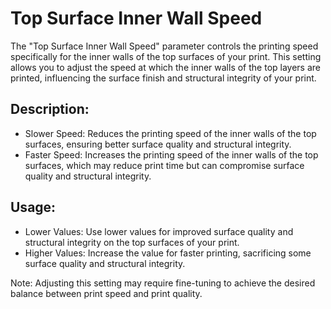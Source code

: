 Top Surface Inner Wall Speed
====

The "Top Surface Inner Wall Speed" parameter controls the printing speed specifically for the inner walls of the top surfaces of your print. This setting allows you to adjust the speed at which the inner walls of the top layers are printed, influencing the surface finish and structural integrity of your print.

Description:
--

- Slower Speed: Reduces the printing speed of the inner walls of the top surfaces, ensuring better surface quality and structural integrity.
- Faster Speed: Increases the printing speed of the inner walls of the top surfaces, which may reduce print time but can compromise surface quality and structural integrity.

Usage:
--

- Lower Values: Use lower values for improved surface quality and structural integrity on the top surfaces of your print.
- Higher Values: Increase the value for faster printing, sacrificing some surface quality and structural integrity.

Note: Adjusting this setting may require fine-tuning to achieve the desired balance between print speed and print quality.